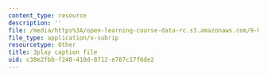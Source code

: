 ```yaml
---
content_type: resource
description: ''
file: /media/https%3A/open-learning-course-data-rc.s3.amazonaws.com/9-00sc-introduction-to-psychology-fall-2011/c38e2fbbf248410d8712e787c17f6de2_QvK6YdFKMY8.srt
file_type: application/x-subrip
resourcetype: Other
title: 3play caption file
uid: c38e2fbb-f248-410d-8712-e787c17f6de2
---
```

